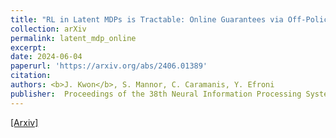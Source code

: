 ```yaml
---
title: "RL in Latent MDPs is Tractable: Online Guarantees via Off-Policy Evaluation"
collection: arXiv
permalink: latent_mdp_online
excerpt: 
date: 2024-06-04
paperurl: 'https://arxiv.org/abs/2406.01389'
citation: 
authors: <b>J. Kwon</b>, S. Mannor, C. Caramanis, Y. Efroni
publisher:  Proceedings of the 38th Neural Information Processing Systems (NeurIPS) 2024 (To appear)
---
```



[[Arxiv]](https://arxiv.org/abs/2406.01389) 
